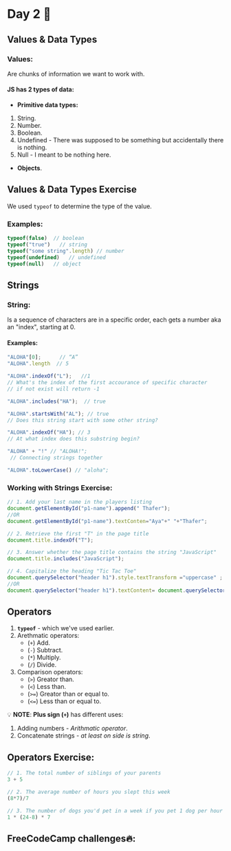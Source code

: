 # Day 2 🤩

   
##  Values & Data Types 
  ### Values:
Are chunks of information we want to work with.

#### JS has 2 types of data:

 - **Primitive data types:**
  1. String.
  2. Number.
  3. Boolean.
  4. Undefined - There was supposed to be something but accidentally there is nothing.
  5. Null - I meant to be nothing here.
    
- **Objects**.

 ## Values & Data Types Exercise

We used `typeof` to determine the type of the value.

### Examples:

```javaScript
typeof(false)  // boolean
typeof("true")   // string
typeof("some string".length) // number
typeof(undefined)   // undefined
typeof(null)   // object
```

 ## Strings
### String:
Is a sequence of characters are in a specific order, each gets a number aka an "index", starting at 0.

#### Examples:
```javaScript
"ALOHA"[0];      // “A”
"ALOHA".length  // 5

"ALOHA".indexOf("L");   //1 
// What's the index of the first accourance of specific character
// if not exist will return -1

"ALOHA".includes("HA");  // true

"ALOHA".startsWith("AL"); // true
// Does this string start with some other string?

"ALOHA".indexOf("HA"); // 3
// At what index does this substring begin?

"ALOHA" + "!" // "ALOHA!";
 // Connecting strings together

"ALOHA".toLowerCase() // "aloha";
```

   
### Working with Strings Exercise:
```javaScript
// 1. Add your last name in the players listing
document.getElementById("p1-name").append(" Thafer");
//OR
document.getElementById("p1-name").textConten="Aya"+" "+"Thafer";

// 2. Retrieve the first "T" in the page title
document.title.indexOf("T");

// 3. Answer whether the page title contains the string "JavaScript"
document.title.includes("JavaScript");

// 4. Capitalize the heading "Tic Tac Toe"
document.querySelector("header h1").style.textTransform ="uppercase" ; 
//OR
document.querySelector("header h1").textContent= document.querySelector("header h1").textContent.toUpperCase();
```


## Operators 
1. **`typeof`** - which we've used earlier.
2. Arethmatic operators:
    * (`+`) Add.
    * (`-`) Subtract.
    * (`*`) Multiply.
    * (`/`) Divide.
3. Comparison operators:
    * (`>`) Greator than.
    * (`<`) Less than.
    * (`>=`) Greator than or equal to.
    * (`<=`) Less than or equal to.

💡 **NOTE**: **Plus sign (`+`)** has different uses:
1. Adding numbers - *Arithmatic operator*.
2. Concatenate strings - *at least on side is string*.

## Operators Exercise:

```javaScript
// 1. The total number of siblings of your parents
3 + 5

// 2. The average number of hours you slept this week
(8*7)/7

// 3. The number of dogs you'd pet in a week if you pet 1 dog per hour while awake
1 * (24-8) * 7
```


## FreeCodeCamp challenges🔥:



